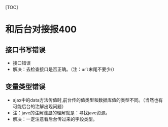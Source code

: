 [TOC]



# 和后台对接报400

## 接口书写错误

- 接口错误
- 解决：去检查接口是否正确。（注：`url`末尾不要少/）

## 变量类型错误

- ajax中的data方法传值时,前台传的值类型和数据库值的类型不同。（当然也有可能后台的注解出现问题）
- 注：jave的注解浅显的理解就是：寻找jave资源。
- 解决：一定注意看后台传过来的字段类型。
